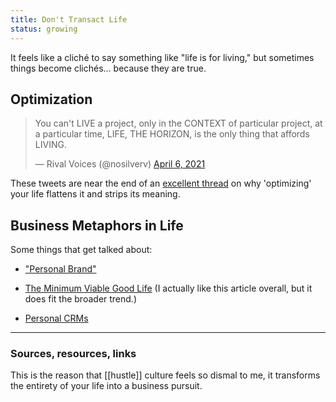 ```yaml
---
title: Don't Transact Life
status: growing
---
```


It feels like a cliché to say something like "life is for living," but sometimes things become clichés... because they are true.

## Optimization

<blockquote class="twitter-tweet"><p lang="en" dir="ltr">You can&#39;t LIVE a project, only in the CONTEXT of particular project, at a particular time, LIFE, THE HORIZON, is the only thing that affords LIVING.</p>&mdash; Rival Voices (@nosilverv) <a href="https://twitter.com/nosilverv/status/1379355999648223234?ref_src=twsrc%5Etfw">April 6, 2021</a></blockquote> <script async src="https://platform.twitter.com/widgets.js" charset="utf-8"></script>

These tweets are near the end of an [excellent thread](https://twitter.com/nosilverv/status/1379355975556210692?s=20) on why 'optimizing' your life flattens it and strips its meaning.

## Business Metaphors in Life

Some things that get talked about:

- ["Personal Brand"](https://youtu.be/rPHK494AUxE)

- [The Minimum Viable Good Life](https://www.nickdewilde.com/the-minimum-viable-good-life/) (I actually like this article overall, but it does fit the broader trend.)

- [Personal CRMs](https://www.theatlantic.com/technology/archive/2019/11/personal-crm-software-uphabit-dex-google-spreadsheets/601531/)

---
### Sources, resources, links

This is the reason that [[hustle]] culture feels so dismal to me, it transforms the entirety of your life into a business pursuit.
